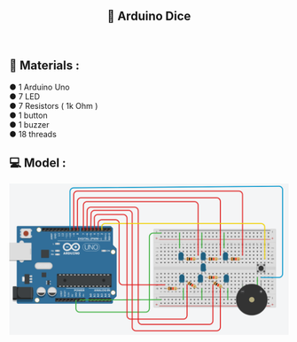 <h2 align="center">
🎲 Arduino Dice
</h2>
</br>

## 🔌 Materials :
● 1 Arduino Uno
</br>
● 7 LED 
</br>
● 7 Resistors ( 1k Ohm )
</br>
● 1 button
</br>
● 1 buzzer
</br>
● 18 threads
</br>

## 💻 Model :

<img src="/images/fonctional_model.png" alt="fonctional_model">
</br>

